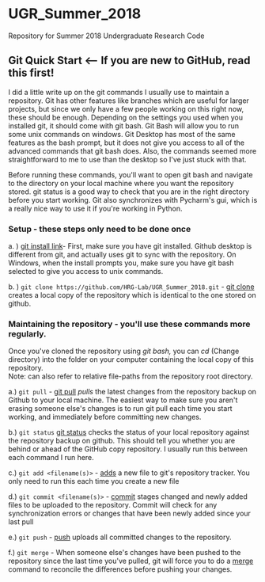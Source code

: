 # UGR_Summer_2018
Repository for Summer 2018 Undergraduate Research Code


## Git Quick Start <-- If you are new to GitHub, read this first!

I did a little write up on the git commands I usually use to maintain a repository. Git has other features like branches which are useful for larger projects, but since we only have a few people working on this right now, these should be enough. Depending on the settings you used when you installed git, it should come with git bash. Git Bash will allow you to run some unix commands on windows. Git Desktop has most of the same features as the bash prompt, but it does not give you access to all of the advanced commands that git bash does.  Also, the commands seemed more straightforward to me to use than the desktop so I've just stuck with that. 

Before running these commands, you'll want to open git bash and navigate to the directory on your local machine where you want the repository stored. git status is a good way to check that you are in the right directory before you start working. Git also synchronizes with Pycharm's gui, which is a really nice way to use it if you're working in Python. 

### Setup - these steps only need to be done once
a. ) [git install link](https://git-scm.com/downloads)- First, make sure you have git installed. Github desktop is different from git, and actually uses git to sync with the repository. On Windows, when the install prompts you, make sure you have git bash selected to give you access to unix commands. 
 
b. ) `git clone https://github.com/HRG-Lab/UGR_Summer_2018.git` - [git clone](https://git-scm.com/docs/git-clone) creates a local copy of the repository which is identical to the one stored on github.


### Maintaining the repository - you'll use these commands more regularly. 
Once you've cloned the repository using *git bash,* you can *cd* (Change directory) into the folder on your computer containing the local copy of this repository. <br>
Note: <filenames> can also refer to relative file-paths from the repository root directory. 
  
a.) `git pull` - [git pull](https://git-scm.com/docs/git-pull) *pulls* the latest changes from the repository backup on Github to your local machine. The easiest way to make sure you aren't erasing someone else's changes is to run git pull each time you start working, and immediately before committing new changes. 

b.) `git status` [git status](https://git-scm.com/docs/git-status) checks the status of your local repository against the repository backup on github. This should tell you whether you are behind or ahead of the GitHub copy repository. I usually run this between each command I run here. 

c.) `git add <filename(s)>` - [adds](https://git-scm.com/docs/git-add) a new file to git's repository tracker. You only need to run this each time you create a new file

d.) `git commit <filename(s)>` - [commit](https://git-scm.com/docs/git-commit) stages changed and newly added files to be uploaded to the repository. Commit will check for any synchronization errors or changes that have been newly added since your last pull

e.) `git push` - [push](https://git-scm.com/docs/git-push) uploads all committed changes to the repository. 

f.) `git merge` - When someone else's changes have been pushed to the repository since the last time you've pulled, git will force you to do a [merge](https://git-scm.com/docs/git-merge) command to reconcile the differences before pushing your changes.  
